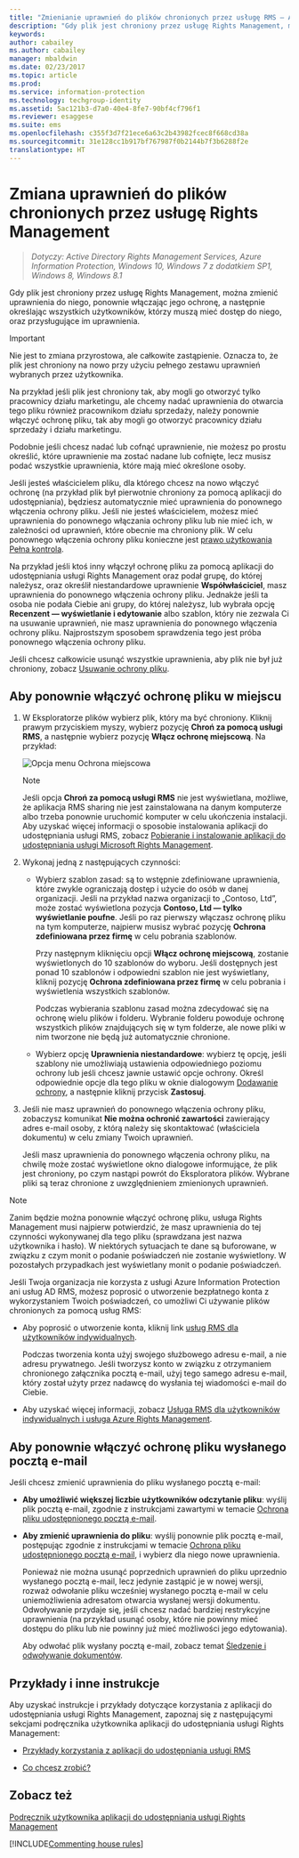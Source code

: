```yaml
---
title: "Zmienianie uprawnień do plików chronionych przez usługę RMS — AIP"
description: "Gdy plik jest chroniony przez usługę Rights Management, można zmienić uprawnienia do niego, ponownie włączając jego ochronę, a następnie określając wszystkich użytkowników, którzy muszą mieć dostęp do niego, oraz przysługujące im uprawnienia."
keywords: 
author: cabailey
ms.author: cabailey
manager: mbaldwin
ms.date: 02/23/2017
ms.topic: article
ms.prod: 
ms.service: information-protection
ms.technology: techgroup-identity
ms.assetid: 5ac121b3-d7a0-40e4-8fe7-90bf4cf796f1
ms.reviewer: esaggese
ms.suite: ems
ms.openlocfilehash: c355f3d7f21ece6a63c2b43982fcec8f668cd38a
ms.sourcegitcommit: 31e128cc1b917bf767987f0b2144b7f3b6288f2e
translationtype: HT
---
```

# <a name="change-permissions-on-files-that-have-been-protected-by-rights-management"></a>Zmiana uprawnień do plików chronionych przez usługę Rights Management

>*Dotyczy: Active Directory Rights Management Services, Azure Information Protection, Windows 10, Windows 7 z dodatkiem SP1, Windows 8, Windows 8.1*

Gdy plik jest chroniony przez usługę Rights Management, można zmienić uprawnienia do niego, ponownie włączając jego ochronę, a następnie określając wszystkich użytkowników, którzy muszą mieć dostęp do niego, oraz przysługujące im uprawnienia.

> [!IMPORTANT]
> Nie jest to zmiana przyrostowa, ale całkowite zastąpienie. Oznacza to, że plik jest chroniony na nowo przy użyciu pełnego zestawu uprawnień wybranych przez użytkownika.
> 
>  Na przykład jeśli plik jest chroniony tak, aby mogli go otworzyć tylko pracownicy działu marketingu, ale chcemy nadać uprawnienia do otwarcia tego pliku również pracownikom działu sprzedaży, należy ponownie włączyć ochronę pliku, tak aby mogli go otworzyć pracownicy działu sprzedaży i działu marketingu.
>
> Podobnie jeśli chcesz nadać lub cofnąć uprawnienie, nie możesz po prostu określić, które uprawnienie ma zostać nadane lub cofnięte, lecz musisz podać wszystkie uprawnienia, które mają mieć określone osoby.

Jeśli jesteś właścicielem pliku, dla którego chcesz na nowo włączyć ochronę (na przykład plik był pierwotnie chroniony za pomocą aplikacji do udostępniania), będziesz automatycznie mieć uprawnienia do ponownego włączenia ochrony pliku. Jeśli nie jesteś właścicielem, możesz mieć uprawnienia do ponownego włączania ochrony pliku lub nie mieć ich, w zależności od uprawnień, które obecnie ma chroniony plik. W celu ponownego włączenia ochrony pliku konieczne jest [prawo użytkowania Pełna kontrola](../deploy-use/configure-usage-rights.md#usage-rights-and-descriptions).

Na przykład jeśli ktoś inny włączył ochronę pliku za pomocą aplikacji do udostępniania usługi Rights Management oraz podał grupę, do której należysz, oraz określił niestandardowe uprawnienie **Współwłaściciel**, masz uprawnienia do ponownego włączenia ochrony pliku. Jednakże jeśli ta osoba nie podała Ciebie ani grupy, do której należysz, lub wybrała opcję **Recenzent — wyświetlanie i edytowanie** albo szablon, który nie zezwala Ci na usuwanie uprawnień, nie masz uprawnienia do ponownego włączenia ochrony pliku. Najprostszym sposobem sprawdzenia tego jest próba ponownego włączenia ochrony pliku.

Jeśli chcesz całkowicie usunąć wszystkie uprawnienia, aby plik nie był już chroniony, zobacz [Usuwanie ochrony pliku](sharing-app-remove-protection.md).

## <a name="to-re-protect-a-file-in-place"></a>Aby ponownie włączyć ochronę pliku w miejscu

1.  W Eksploratorze plików wybierz plik, który ma być chroniony. Kliknij prawym przyciskiem myszy, wybierz pozycję **Chroń za pomocą usługi RMS**, a następnie wybierz pozycję **Włącz ochronę miejscową**. Na przykład:

    ![Opcja menu Ochrona miejscowa](../media/ADRMS_MSRMSApp_SP_CompanyDefined.png)

    > [!NOTE]
    > Jeśli opcja **Chroń za pomocą usługi RMS** nie jest wyświetlana, możliwe, że aplikacja RMS sharing nie jest zainstalowana na danym komputerze albo trzeba ponownie uruchomić komputer w celu ukończenia instalacji. Aby uzyskać więcej informacji o sposobie instalowania aplikacji do udostępniania usługi RMS, zobacz [Pobieranie i instalowanie aplikacji do udostępniania usługi Microsoft Rights Management](install-sharing-app.md).

2.  Wykonaj jedną z następujących czynności:

    -   Wybierz szablon zasad: są to wstępnie zdefiniowane uprawnienia, które zwykle ograniczają dostęp i użycie do osób w danej organizacji. Jeśli na przykład nazwa organizacji to „Contoso, Ltd”, może zostać wyświetlona pozycja **Contoso, Ltd — tylko wyświetlanie poufne**. Jeśli po raz pierwszy włączasz ochronę pliku na tym komputerze, najpierw musisz wybrać pozycję **Ochrona zdefiniowana przez firmę** w celu pobrania szablonów.

        Przy następnym kliknięciu opcji **Włącz ochronę miejscową**, zostanie wyświetlonych do 10 szablonów do wyboru. Jeśli dostępnych jest ponad 10 szablonów i odpowiedni szablon nie jest wyświetlany, kliknij pozycję **Ochrona zdefiniowana przez firmę** w celu pobrania i wyświetlenia wszystkich szablonów.

        Podczas wybierania szablonu zasad można zdecydować się na ochronę wielu plików i folderu. Wybranie folderu powoduje ochronę wszystkich plików znajdujących się w tym folderze, ale nowe pliki w nim tworzone nie będą już automatycznie chronione.

    -   Wybierz opcję **Uprawnienia niestandardowe**: wybierz tę opcję, jeśli szablony nie umożliwiają ustawienia odpowiedniego poziomu ochrony lub jeśli chcesz jawnie ustawić opcje ochrony. Określ odpowiednie opcje dla tego pliku w oknie dialogowym [Dodawanie ochrony](sharing-app-dialog-box.md), a następnie kliknij przycisk **Zastosuj**.

3. Jeśli nie masz uprawnień do ponownego włączenia ochrony pliku, zobaczysz komunikat **Nie można ochronić zawartości** zawierający adres e-mail osoby, z którą należy się skontaktować (właściciela dokumentu) w celu zmiany Twoich uprawnień.

    Jeśli masz uprawnienia do ponownego włączenia ochrony pliku, na chwilę może zostać wyświetlone okno dialogowe informujące, że plik jest chroniony, po czym nastąpi powrót do Eksploratora plików. Wybrane pliki są teraz chronione z uwzględnieniem zmienionych uprawnień. 

> [!NOTE]
> Zanim będzie można ponownie włączyć ochronę pliku, usługa Rights Management musi najpierw potwierdzić, że masz uprawnienia do tej czynności wykonywanej dla tego pliku (sprawdzana jest nazwa użytkownika i hasło). W niektórych sytuacjach te dane są buforowane, w związku z czym monit o podanie poświadczeń nie zostanie wyświetlony. W pozostałych przypadkach jest wyświetlany monit o podanie poświadczeń.
>
> Jeśli Twoja organizacja nie korzysta z usługi Azure Information Protection ani usług AD RMS, możesz poprosić o utworzenie bezpłatnego konta z wykorzystaniem Twoich poświadczeń, co umożliwi Ci używanie plików chronionych za pomocą usług RMS:
>
> -   Aby poprosić o utworzenie konta, kliknij link [usług RMS dla użytkowników indywidualnych](http://go.microsoft.com/fwlink/?LinkId=309469).
>
>     Podczas tworzenia konta użyj swojego służbowego adresu e-mail, a nie adresu prywatnego. Jeśli tworzysz konto w związku z otrzymaniem chronionego załącznika pocztą e-mail, użyj tego samego adresu e-mail, który został użyty przez nadawcę do wysłania tej wiadomości e-mail do Ciebie.
> -   Aby uzyskać więcej informacji, zobacz [Usługa RMS dla użytkowników indywidualnych i usługa Azure Rights Management](../understand-explore/rms-for-individuals.md).

## <a name="to-re-protect-a-file-that-you-have-emailed"></a>Aby ponownie włączyć ochronę pliku wysłanego pocztą e-mail

Jeśli chcesz zmienić uprawnienia do pliku wysłanego pocztą e-mail:

- **Aby umożliwić większej liczbie użytkowników odczytanie pliku**: wyślij plik pocztą e-mail, zgodnie z instrukcjami zawartymi w temacie [Ochrona pliku udostępnionego pocztą e-mail](sharing-app-protect-by-email.md).

- **Aby zmienić uprawnienia do pliku**: wyślij ponownie plik pocztą e-mail, postępując zgodnie z instrukcjami w temacie [Ochrona pliku udostępnionego pocztą e-mail](sharing-app-protect-by-email.md), i wybierz dla niego nowe uprawnienia. 

    Ponieważ nie można usunąć poprzednich uprawnień do pliku uprzednio wysłanego pocztą e-mail, lecz jedynie zastąpić je w nowej wersji, rozważ odwołanie pliku wcześniej wysłanego pocztą e-mail w celu uniemożliwienia adresatom otwarcia wysłanej wersji dokumentu. Odwoływanie przydaje się, jeśli chcesz nadać bardziej restrykcyjne uprawnienia (na przykład usunąć osoby, które nie powinny mieć dostępu do pliku lub nie powinny już mieć możliwości jego edytowania).

    Aby odwołać plik wysłany pocztą e-mail, zobacz temat [Śledzenie i odwoływanie dokumentów](sharing-app-track-revoke.md).


## <a name="examples-and-other-instructions"></a>Przykłady i inne instrukcje
Aby uzyskać instrukcje i przykłady dotyczące korzystania z aplikacji do udostępniania usługi Rights Management, zapoznaj się z następującymi sekcjami podręcznika użytkownika aplikacji do udostępniania usługi Rights Management:

-   [Przykłady korzystania z aplikacji do udostępniania usługi RMS](sharing-app-user-guide.md#examples-for-using-the-rms-sharing-application)

-   [Co chcesz zrobić?](sharing-app-user-guide.md#what-do-you-want-to-do)

## <a name="see-also"></a>Zobacz też
[Podręcznik użytkownika aplikacji do udostępniania usługi Rights Management](sharing-app-user-guide.md)

[!INCLUDE[Commenting house rules](../includes/houserules.md)]